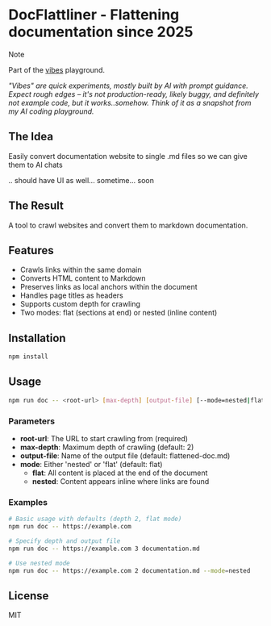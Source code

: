 # DocFlattliner - Flattening documentation since 2025

> [!NOTE] 
> Part of the [vibes](https://github.com/vibes) playground.
>
> *"Vibes" are quick experiments, mostly built by AI with prompt guidance. Expect rough edges – it's not production-ready, likely buggy, and definitely not example code, but it works..somehow. Think of it as a snapshot from my AI coding playground.*

## The Idea
Easily convert documentation website to single .md files so we can give them to AI chats

.. should have UI as well... sometime... soon

## The Result
A tool to crawl websites and convert them to markdown documentation.

## Features

- Crawls links within the same domain
- Converts HTML content to Markdown
- Preserves links as local anchors within the document
- Handles page titles as headers
- Supports custom depth for crawling
- Two modes: flat (sections at end) or nested (inline content)

## Installation

```bash
npm install
```

## Usage

```bash
npm run doc -- <root-url> [max-depth] [output-file] [--mode=nested|flat]
```

### Parameters

- **root-url**: The URL to start crawling from (required)
- **max-depth**: Maximum depth of crawling (default: 2)
- **output-file**: Name of the output file (default: flattened-doc.md)
- **mode**: Either 'nested' or 'flat' (default: flat)
  - **flat**: All content is placed at the end of the document
  - **nested**: Content appears inline where links are found

### Examples

```bash
# Basic usage with defaults (depth 2, flat mode)
npm run doc -- https://example.com

# Specify depth and output file
npm run doc -- https://example.com 3 documentation.md

# Use nested mode
npm run doc -- https://example.com 2 documentation.md --mode=nested
```

## License

MIT
